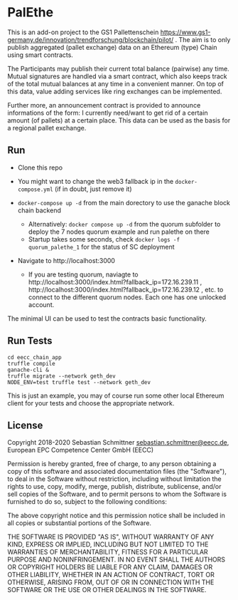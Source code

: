 # PalEthe

This is an add-on project to the GS1 Pallettenschein
https://www.gs1-germany.de/innovation/trendforschung/blockchain/pilot/
.
The aim is to only publish aggregated (pallet exchange) data on an Ethereum (type) Chain using smart contracts.


The Participants may publish their current total balance (pairwise)
any time. Mutual signatures are handled via a smart contract, which
also keeps track of the total mutual balances at any time in a
convenient manner. On top of this data, value adding services like
ring exchanges can be implemented.

Further more, an announcement contract is provided to announce
informations of the form: I currently need/want to get rid of a
certain amount (of pallets) at a certain place.  This data can be used
as the basis for a regional pallet exchange.

Run
---

- Clone this repo

- You might want to change the web3 fallback ip in the `docker-compose.yml` (if in doubt, just remove it)

- `docker-compose up -d` from the main dorectory to use the ganache block chain backend
  - Alternatively: `docker compose up -d` from the quorum subfolder to deploy the 7 nodes quorum example and run palethe on there
  - Startup takes some seconds, check `docker logs -f quorum_palethe_1` for the status of SC deployment

- Navigate to http://localhost:3000
  - If you are testing quorum, naviagte to http://localhost:3000/index.html?fallback_ip=172.16.239.11 , http://localhost:3000/index.html?fallback_ip=172.16.239.12 , etc. to connect to the different quorum nodes. Each one has one unlocked account.

The minimal UI can be used to test the contracts basic functionality.


Run Tests
---------

```
cd eecc_chain_app
truffle compile
ganache-cli &
truffle migrate --network geth_dev
NODE_ENV=test truffle test --network geth_dev
```

This is just an example, you may of course run some other local Ethereum client for your tests and choose the appropriate network.


License
-------
Copyright 2018-2020 Sebastian Schmittner <sebastian.schmittner@eecc.de>, European EPC Competence Center GmbH (EECC)

Permission is hereby granted, free of charge, to any person obtaining a copy of this software and associated documentation files (the "Software"), to deal in the Software without restriction, including without limitation the rights to use, copy, modify, merge, publish, distribute, sublicense, and/or sell copies of the Software, and to permit persons to whom the Software is furnished to do so, subject to the following conditions:

The above copyright notice and this permission notice shall be included in all copies or substantial portions of the Software.

THE SOFTWARE IS PROVIDED "AS IS", WITHOUT WARRANTY OF ANY KIND, EXPRESS OR IMPLIED, INCLUDING BUT NOT LIMITED TO THE WARRANTIES OF MERCHANTABILITY, FITNESS FOR A PARTICULAR PURPOSE AND NONINFRINGEMENT. IN NO EVENT SHALL THE AUTHORS OR COPYRIGHT HOLDERS BE LIABLE FOR ANY CLAIM, DAMAGES OR OTHER LIABILITY, WHETHER IN AN ACTION OF CONTRACT, TORT OR OTHERWISE, ARISING FROM, OUT OF OR IN CONNECTION WITH THE SOFTWARE OR THE USE OR OTHER DEALINGS IN THE SOFTWARE.
